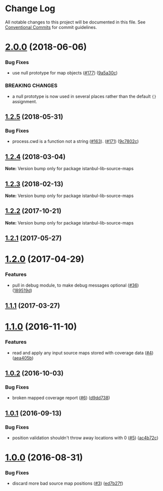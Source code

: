 # Change Log

All notable changes to this project will be documented in this file.
See [Conventional Commits](https://conventionalcommits.org) for commit guidelines.

<a name="2.0.0"></a>
# [2.0.0](https://github.com/istanbuljs/istanbuljs/compare/istanbul-lib-source-maps@1.2.5...istanbul-lib-source-maps@2.0.0) (2018-06-06)


### Bug Fixes

* use null prototype for map objects ([#177](https://github.com/istanbuljs/istanbuljs/issues/177)) ([9a5a30c](https://github.com/istanbuljs/istanbuljs/commit/9a5a30c))


### BREAKING CHANGES

* a null prototype is now used in several places rather than the default `{}` assignment.




<a name="1.2.5"></a>
## [1.2.5](https://github.com/istanbuljs/istanbuljs/compare/istanbul-lib-source-maps@1.2.4...istanbul-lib-source-maps@1.2.5) (2018-05-31)


### Bug Fixes

* process.cwd is a function not a string ([#163](https://github.com/istanbuljs/istanbuljs/issues/163)). ([#171](https://github.com/istanbuljs/istanbuljs/issues/171)) ([9c7802c](https://github.com/istanbuljs/istanbuljs/commit/9c7802c))




<a name="1.2.4"></a>
## [1.2.4](https://github.com/istanbuljs/istanbuljs/compare/istanbul-lib-source-maps@1.2.3...istanbul-lib-source-maps@1.2.4) (2018-03-04)




**Note:** Version bump only for package istanbul-lib-source-maps

<a name="1.2.3"></a>
## [1.2.3](https://github.com/istanbuljs/istanbuljs/compare/istanbul-lib-source-maps@1.2.2...istanbul-lib-source-maps@1.2.3) (2018-02-13)




**Note:** Version bump only for package istanbul-lib-source-maps

<a name="1.2.2"></a>
## [1.2.2](https://github.com/istanbuljs/istanbuljs/compare/istanbul-lib-source-maps@1.2.1...istanbul-lib-source-maps@1.2.2) (2017-10-21)




**Note:** Version bump only for package istanbul-lib-source-maps

<a name="1.2.1"></a>
## [1.2.1](https://github.com/istanbuljs/istanbuljs/compare/istanbul-lib-source-maps@1.2.0...istanbul-lib-source-maps@1.2.1) (2017-05-27)




<a name="1.2.0"></a>
# [1.2.0](https://github.com/istanbuljs/istanbul-lib-source-maps/compare/istanbul-lib-source-maps@1.1.1...istanbul-lib-source-maps@1.2.0) (2017-04-29)


### Features

* pull in debug module, to make debug messages optional ([#36](https://github.com/istanbuljs/istanbuljs/issues/36)) ([189519d](https://github.com/istanbuljs/istanbul-lib-source-maps/commit/189519d))




<a name="1.1.1"></a>
## [1.1.1](https://github.com/istanbuljs/istanbul-lib-source-maps/compare/istanbul-lib-source-maps@1.1.0...istanbul-lib-source-maps@1.1.1) (2017-03-27)

<a name="1.1.0"></a>
# [1.1.0](https://github.com/istanbuljs/istanbul-lib-source-maps/compare/v1.0.2...v1.1.0) (2016-11-10)


### Features

* read and apply any input source maps stored with coverage data  ([#4](https://github.com/istanbuljs/istanbul-lib-source-maps/issues/4)) ([aea405b](https://github.com/istanbuljs/istanbul-lib-source-maps/commit/aea405b))



<a name="1.0.2"></a>
## [1.0.2](https://github.com/istanbuljs/istanbul-lib-source-maps/compare/v1.0.1...v1.0.2) (2016-10-03)


### Bug Fixes

* broken mapped coverage report ([#6](https://github.com/istanbuljs/istanbul-lib-source-maps/issues/6)) ([d9dd738](https://github.com/istanbuljs/istanbul-lib-source-maps/commit/d9dd738))



<a name="1.0.1"></a>
## [1.0.1](https://github.com/istanbuljs/istanbul-lib-source-maps/compare/v1.0.0...v1.0.1) (2016-09-13)


### Bug Fixes

* position validation shouldn't throw away locations with 0 ([#5](https://github.com/istanbuljs/istanbul-lib-source-maps/issues/5)) ([ac4b72c](https://github.com/istanbuljs/istanbul-lib-source-maps/commit/ac4b72c))



<a name="1.0.0"></a>
# [1.0.0](https://github.com/istanbuljs/istanbul-lib-source-maps/compare/v1.0.0-alpha.9...v1.0.0) (2016-08-31)


### Bug Fixes

* discard more bad source map positions ([#3](https://github.com/istanbuljs/istanbul-lib-source-maps/issues/3)) ([ed7b27f](https://github.com/istanbuljs/istanbul-lib-source-maps/commit/ed7b27f))
